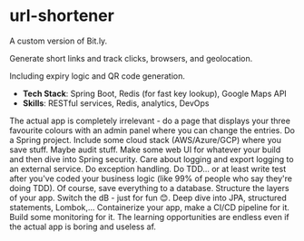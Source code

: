 # url-shortener

A custom version of Bit.ly. 

Generate short links and track clicks, browsers, and geolocation.

Including expiry logic and QR code generation.

- **Tech Stack**: Spring Boot, Redis (for fast key lookup), Google Maps API
- **Skills**: RESTful services, Redis, analytics, DevOps



The actual app is completely irrelevant - do a 
page that displays your three favourite 
colours with an admin panel where you can change
the entries. Do a Spring project. Include some
cloud stack (AWS/Azure/GCP) where you save 
stuff. Maybe audit stuff. Make some web UI for 
whatever your build and then dive into Spring 
security. Care about logging and export logging
to an external service. Do exception handling.
Do TDD... or at least write test after you've 
coded your business logic (like 99% of people 
who say they're doing TDD). Of course, save 
everything to a database. Structure the layers 
of your app. Switch the dB - just for fun 😊. 
Deep dive into JPA, structured statements, 
Lombok,... Containerize your app, make a CI/CD 
pipeline for it. Build some monitoring for it. 
The learning opportunities are endless even if 
the actual app is boring and useless af.
